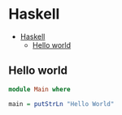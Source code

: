 # Haskell

<!--ts-->
* [Haskell](hasekll.md#haskell)
   * [Hello world](hasekll.md#hello-world)

<!-- Added by: runner, at: Mon Sep 27 08:10:23 UTC 2021 -->

<!--te-->

## Hello world
```haskell
module Main where

main = putStrLn "Hello World"
```
